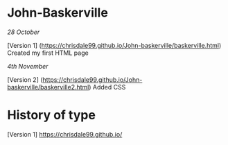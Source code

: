 # John-Baskerville

*28 October*

[Version 1] (https://chrisdale99.github.io/John-baskerville/baskerville.html)
Created my first HTML page

*4th November*

[Version 2] (https://chrisdale99.github.io/John-baskerville/baskerville2.html)
Added CSS

# History of type

[Version 1] https://chrisdale99.github.io/

